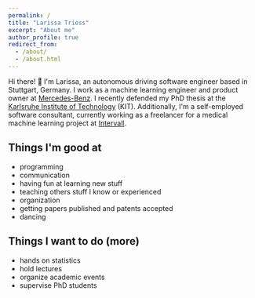 ```yaml
---
permalink: /
title: "Larissa Triess"
excerpt: "About me"
author_profile: true
redirect_from:
  - /about/
  - /about.html
---
```


Hi there! 👋
I'm Larissa, an autonomous driving software engineer based in Stuttgart, Germany.
I work as a machine learning engineer and product owner at [Mercedes-Benz](https://www.mercedes-benz.com/en/).
I recently defended my PhD thesis at the [Karlsruhe Institute of Technology](https://www.kit.edu/english/index.php) (KIT).
Additionally, I'm a self-employed software consultant, currently working as a freelancer for a medical machine learning project at [Intervall](https://intervall.io/en/).

## Things I'm good at

* programming
* communication
* having fun at learning new stuff
* teaching others stuff I know or experienced
* organization
* getting papers published and patents accepted
* dancing

## Things I want to do (more)
* hands on statistics
* hold lectures
* organize academic events
* supervise PhD students
